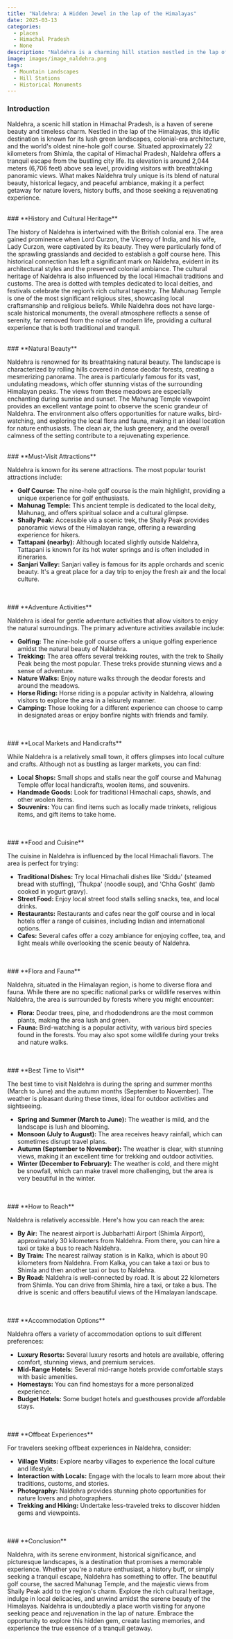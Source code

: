 ```yaml
---
title: "Naldehra: A Hidden Jewel in the lap of the Himalayas"
date: 2025-03-13
categories:
  - places
  - Himachal Pradesh
  - None
description: "Naldehra is a charming hill station nestled in the lap of the Himalayas, offering lush green forests and breathtaking mountain views. Known for adventure activities like trekking and rock climbing, it's a haven for nature lovers and honeymooners. Close to destinations like Manali and Kufri, Naldehra is part of an eco-tourism circuit, providing a serene escape with pleasant weather throughout the year."
image: images/image_naldehra.png
tags: 
  - Mountain Landscapes
  - Hill Stations
  - Historical Monuments
---
```



### **Introduction**

Naldehra, a scenic hill station in Himachal Pradesh, is a haven of serene beauty and timeless charm. Nestled in the lap of the Himalayas, this idyllic destination is known for its lush green landscapes, colonial-era architecture, and the world's oldest nine-hole golf course. Situated approximately 22 kilometers from Shimla, the capital of Himachal Pradesh, Naldehra offers a tranquil escape from the bustling city life. Its elevation is around 2,044 meters (6,706 feet) above sea level, providing visitors with breathtaking panoramic views. What makes Naldehra truly unique is its blend of natural beauty, historical legacy, and peaceful ambiance, making it a perfect getaway for nature lovers, history buffs, and those seeking a rejuvenating experience.
<br>
<center>
    
</center>
<br>
### **History and Cultural Heritage**

The history of Naldehra is intertwined with the British colonial era. The area gained prominence when Lord Curzon, the Viceroy of India, and his wife, Lady Curzon, were captivated by its beauty. They were particularly fond of the sprawling grasslands and decided to establish a golf course here. This historical connection has left a significant mark on Naldehra, evident in its architectural styles and the preserved colonial ambiance. The cultural heritage of Naldehra is also influenced by the local Himachali traditions and customs. The area is dotted with temples dedicated to local deities, and festivals celebrate the region’s rich cultural tapestry. The Mahunag Temple is one of the most significant religious sites, showcasing local craftsmanship and religious beliefs. While Naldehra does not have large-scale historical monuments, the overall atmosphere reflects a sense of serenity, far removed from the noise of modern life, providing a cultural experience that is both traditional and tranquil.
<br>
<center>
    
</center>
<br>
### **Natural Beauty**

Naldehra is renowned for its breathtaking natural beauty. The landscape is characterized by rolling hills covered in dense deodar forests, creating a mesmerizing panorama. The area is particularly famous for its vast, undulating meadows, which offer stunning vistas of the surrounding Himalayan peaks. The views from these meadows are especially enchanting during sunrise and sunset. The Mahunag Temple viewpoint provides an excellent vantage point to observe the scenic grandeur of Naldehra. The environment also offers opportunities for nature walks, bird-watching, and exploring the local flora and fauna, making it an ideal location for nature enthusiasts. The clean air, the lush greenery, and the overall calmness of the setting contribute to a rejuvenating experience.
<br>
<center>
    
</center>
<br>
### **Must-Visit Attractions**

Naldehra is known for its serene attractions. The most popular tourist attractions include:

*   **Golf Course:** The nine-hole golf course is the main highlight, providing a unique experience for golf enthusiasts.
*   **Mahunag Temple:** This ancient temple is dedicated to the local deity, Mahunag, and offers spiritual solace and a cultural glimpse.
*   **Shaily Peak:** Accessible via a scenic trek, the Shaily Peak provides panoramic views of the Himalayan range, offering a rewarding experience for hikers.
*   **Tattapani (nearby):** Although located slightly outside Naldehra, Tattapani is known for its hot water springs and is often included in itineraries.
*   **Sanjari Valley:** Sanjari valley is famous for its apple orchards and scenic beauty. It's a great place for a day trip to enjoy the fresh air and the local culture.

<br>
<center>
    
</center>
<br>
### **Adventure Activities**

Naldehra is ideal for gentle adventure activities that allow visitors to enjoy the natural surroundings. The primary adventure activities available include:

*   **Golfing:** The nine-hole golf course offers a unique golfing experience amidst the natural beauty of Naldehra.
*   **Trekking:** The area offers several trekking routes, with the trek to Shaily Peak being the most popular. These treks provide stunning views and a sense of adventure.
*   **Nature Walks:** Enjoy nature walks through the deodar forests and around the meadows.
*   **Horse Riding:** Horse riding is a popular activity in Naldehra, allowing visitors to explore the area in a leisurely manner.
*   **Camping:** Those looking for a different experience can choose to camp in designated areas or enjoy bonfire nights with friends and family.

<br>
<center>
    
</center>
<br>
### **Local Markets and Handicrafts**

While Naldehra is a relatively small town, it offers glimpses into local culture and crafts. Although not as bustling as larger markets, you can find:

*   **Local Shops:** Small shops and stalls near the golf course and Mahunag Temple offer local handicrafts, woolen items, and souvenirs.
*   **Handmade Goods:** Look for traditional Himachali caps, shawls, and other woolen items.
*   **Souvenirs:** You can find items such as locally made trinkets, religious items, and gift items to take home.

<br>
<center>
    
</center>
<br>
### **Food and Cuisine**

The cuisine in Naldehra is influenced by the local Himachali flavors. The area is perfect for trying:

*   **Traditional Dishes:** Try local Himachali dishes like 'Siddu' (steamed bread with stuffing), 'Thukpa' (noodle soup), and 'Chha Gosht' (lamb cooked in yogurt gravy).
*   **Street Food:** Enjoy local street food stalls selling snacks, tea, and local drinks.
*   **Restaurants:** Restaurants and cafes near the golf course and in local hotels offer a range of cuisines, including Indian and international options.
*   **Cafes:** Several cafes offer a cozy ambiance for enjoying coffee, tea, and light meals while overlooking the scenic beauty of Naldehra.

<br>
<center>
    
</center>
<br>
### **Flora and Fauna**

Naldehra, situated in the Himalayan region, is home to diverse flora and fauna. While there are no specific national parks or wildlife reserves within Naldehra, the area is surrounded by forests where you might encounter:

*   **Flora:** Deodar trees, pine, and rhododendrons are the most common plants, making the area lush and green.
*   **Fauna:** Bird-watching is a popular activity, with various bird species found in the forests. You may also spot some wildlife during your treks and nature walks.

<br>
<center>
    
</center>
<br>
### **Best Time to Visit**

The best time to visit Naldehra is during the spring and summer months (March to June) and the autumn months (September to November). The weather is pleasant during these times, ideal for outdoor activities and sightseeing.

*   **Spring and Summer (March to June):** The weather is mild, and the landscape is lush and blooming.
*   **Monsoon (July to August):** The area receives heavy rainfall, which can sometimes disrupt travel plans.
*   **Autumn (September to November):** The weather is clear, with stunning views, making it an excellent time for trekking and outdoor activities.
*   **Winter (December to February):** The weather is cold, and there might be snowfall, which can make travel more challenging, but the area is very beautiful in the winter.

<br>
<center>
    
</center>
<br>
### **How to Reach**

Naldehra is relatively accessible. Here's how you can reach the area:

*   **By Air:** The nearest airport is Jubbarhatti Airport (Shimla Airport), approximately 30 kilometers from Naldehra. From there, you can hire a taxi or take a bus to reach Naldehra.
*   **By Train:** The nearest railway station is in Kalka, which is about 90 kilometers from Naldehra. From Kalka, you can take a taxi or bus to Shimla and then another taxi or bus to Naldehra.
*   **By Road:** Naldehra is well-connected by road. It is about 22 kilometers from Shimla. You can drive from Shimla, hire a taxi, or take a bus. The drive is scenic and offers beautiful views of the Himalayan landscape.

<br>
<center>
    
</center>
<br>
### **Accommodation Options**

Naldehra offers a variety of accommodation options to suit different preferences:

*   **Luxury Resorts:** Several luxury resorts and hotels are available, offering comfort, stunning views, and premium services.
*   **Mid-Range Hotels:** Several mid-range hotels provide comfortable stays with basic amenities.
*   **Homestays:** You can find homestays for a more personalized experience.
*   **Budget Hotels:** Some budget hotels and guesthouses provide affordable stays.

<br>
<center>
    
</center>
<br>
### **Offbeat Experiences**

For travelers seeking offbeat experiences in Naldehra, consider:

*   **Village Visits:** Explore nearby villages to experience the local culture and lifestyle.
*   **Interaction with Locals:** Engage with the locals to learn more about their traditions, customs, and stories.
*   **Photography:** Naldehra provides stunning photo opportunities for nature lovers and photographers.
*   **Trekking and Hiking:** Undertake less-traveled treks to discover hidden gems and viewpoints.

<br>
<center>
    
</center>
<br>
### **Conclusion**

Naldehra, with its serene environment, historical significance, and picturesque landscapes, is a destination that promises a memorable experience. Whether you're a nature enthusiast, a history buff, or simply seeking a tranquil escape, Naldehra has something to offer. The beautiful golf course, the sacred Mahunag Temple, and the majestic views from Shaily Peak add to the region's charm. Explore the rich cultural heritage, indulge in local delicacies, and unwind amidst the serene beauty of the Himalayas. Naldehra is undoubtedly a place worth visiting for anyone seeking peace and rejuvenation in the lap of nature. Embrace the opportunity to explore this hidden gem, create lasting memories, and experience the true essence of a tranquil getaway.
<br>
<center>
    
</center>


